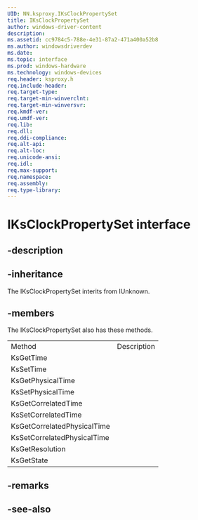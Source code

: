 ```yaml
---
UID: NN.ksproxy.IKsClockPropertySet
title: IKsClockPropertySet
author: windows-driver-content
description: 
ms.assetid: cc9784c5-788e-4e31-87a2-471a400a52b8
ms.author: windowsdriverdev
ms.date: 
ms.topic: interface
ms.prod: windows-hardware
ms.technology: windows-devices
req.header: ksproxy.h
req.include-header:
req.target-type:
req.target-min-winverclnt:
req.target-min-winversvr:
req.kmdf-ver:
req.umdf-ver:
req.lib:
req.dll:
req.ddi-compliance:
req.alt-api:
req.alt-loc:
req.unicode-ansi:
req.idl:
req.max-support:
req.namespace:
req.assembly:
req.type-library:
---
```


# IKsClockPropertySet interface

## -description



## -inheritance

The IKsClockPropertySet interits from IUnknown. 

## -members

<p>The IKsClockPropertySet also has these methods.</p>
<table>
	<tr>
		<td>Method</td>
		<td>Description</td>
	</tr>
	<tr>
		<td>KsGetTime</td>
		<td></td>
	</tr>
	<tr>
		<td>KsSetTime</td>
		<td></td>
	</tr>
	<tr>
		<td>KsGetPhysicalTime</td>
		<td></td>
	</tr>
	<tr>
		<td>KsSetPhysicalTime</td>
		<td></td>
	</tr>
	<tr>
		<td>KsGetCorrelatedTime</td>
		<td></td>
	</tr>
	<tr>
		<td>KsSetCorrelatedTime</td>
		<td></td>
	</tr>
	<tr>
		<td>KsGetCorrelatedPhysicalTime</td>
		<td></td>
	</tr>
	<tr>
		<td>KsSetCorrelatedPhysicalTime</td>
		<td></td>
	</tr>
	<tr>
		<td>KsGetResolution</td>
		<td></td>
	</tr>
	<tr>
		<td>KsGetState</td>
		<td></td>
	</tr>
</table>

## -remarks

## -see-also